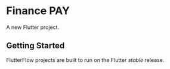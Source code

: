 # Finance PAY

A new Flutter project.

## Getting Started

FlutterFlow projects are built to run on the Flutter _stable_ release.
